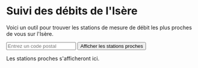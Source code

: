 # Suivi des débits de l'Isère

Voici un outil pour trouver les stations de mesure de débit les plus proches de vous sur l'Isère.

<input type="text" id="codePostal" placeholder="Entrez un code postal">
<button onclick="afficherStationsProches()">Afficher les stations proches</button>
<p id="stations-proches">Les stations proches s'afficheront ici.</p>

<script>
// Fonction pour récupérer les stations sur l'Isère
async function getStations() {
    const url = 'https://hubeau.eaufrance.fr/api/v2/hydrometrie/referentiel/stations?code_entite=W&libelle_cours_eau=Isère&size=100';
    try {
        const response = await fetch(url);
        if (!response.ok) {
            throw new Error(`HTTP error! status: ${response.status}`);
        }
        const data = await response.json();
        return data.data;
    } catch (error) {
        console.error('Erreur lors de la récupération des stations :', error);
        return [];
    }
}

// Fonction pour calculer la distance en km entre deux points géographiques
function calculateDistance(lat1, lon1, lat2, lon2) {
    const R = 6371; // Rayon de la Terre en km
    const dLat = toRadians(lat2 - lat1);
    const dLon = toRadians(lon2 - lon1);
    const a =
        Math.sin(dLat / 2) * Math.sin(dLat / 2) +
        Math.cos(toRadians(lat1)) * Math.cos(toRadians(lat2)) *
        Math.sin(dLon / 2) * Math.sin(dLon / 2);
    const c = 2 * Math.atan2(Math.sqrt(a), Math.sqrt(1 - a));
    return R * c;
}

// Convertir les degrés en radians
function toRadians(degrees) {
    return degrees * Math.PI / 180;
}

// Fonction pour obtenir les coordonnées à partir d'un code postal
async function getCoordinatesFromPostalCode(postalCode) {
    const url = `https://nominatim.openstreetmap.org/search?postalcode=${postalCode}&country=France&format=json`;

    try {
        const response = await fetch(url);
        if (!response.ok) {
            throw new Error(`HTTP error! status: ${response.status}`);
        }
        const data = await response.json();
        if (data && data.length > 0) {
            return {
                latitude: parseFloat(data[0].lat),
                longitude: parseFloat(data[0].lon)
            };
        }
        return null;
    } catch (error) {
        console.error('Erreur lors de la récupération des coordonnées :', error);
        return null;
    }
}

// Fonction principale pour afficher les stations proches
async function afficherStationsProches() {
    const codePostal = document.getElementById('codePostal').value;
    if (!codePostal) {
        alert('Veuillez entrer un code postal.');
        return;
    }

    const coordinates = await getCoordinatesFromPostalCode(codePostal);
    if (!coordinates) {
        alert('Impossible de trouver les coordonnées pour ce code postal.');
        return;
    }

    // Afficher les coordonnées du code postal
    const stationsProchesElement = document.getElementById('stations-proches');
    stationsProchesElement.innerHTML = `<p>Coordonnées pour le code postal ${codePostal} : Latitude ${coordinates.latitude}, Longitude ${coordinates.longitude}</p>`;

    const stations = await getStations();
    const stationsAvecDistances = stations
        .filter(station => station.latitude && station.longitude) // Filtrer les stations sans coordonnées
        .map(station => {
            const distance = calculateDistance(
                coordinates.latitude,
                coordinates.longitude,
                parseFloat(station.latitude),
                parseFloat(station.longitude)
            );
            return { ...station, distance };
        })
        .sort((a, b) => a.distance - b.distance); // Trier par distance croissante

    // Afficher toutes les stations triées par distance
    stationsProchesElement.innerHTML += '<h3>Toutes les stations triées par distance :</h3>';
    for (const station of stationsAvecDistances) {
        stationsProchesElement.innerHTML += `<p>${station.libelle_station} (Distance: ${station.distance.toFixed(2)} km)</p>`;
    }
}
</script>
